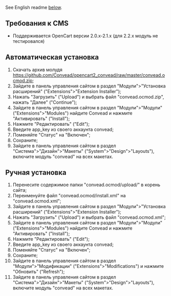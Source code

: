 See English readme [below](#system-requirements).

Требования к CMS
----------------

* Поддерживается OpenCart версии 2.0.x-2.1.x (для 2.2.x модуль не тестировался)

Автоматическая установка
--------------------------
1. Скачать архив молудя https://github.com/Convead/opencart2_convead/raw/master/convead.ocmod.zip;
2. Зайдите в панель управления сайтом в раздел "Модули">"Установка расширений" ("Extensions">"Extension Installer");
3. Нажать "Загрузить" ("Upload") и выбрать файл "convead.ocmod.zip", нажать "Далее" ("Continue");
4. Зайдите в панель управления сайтом в раздел "Модули">"Модули" ("Extensions">"Modules") найдите Convead и нажмите "Активировать" ("Install");
5. Нажмите  "Редактировать" ("Edit");
6. Введите app_key из своего аккаунта convead;
7. Поменяйте "Статус" на "Включен";
8. Сохраните;
9. Зайдите в панель управления сайтом в раздел "Система">"Дизайн">"Макеты" ("System">"Design">"Layouts"), включите модуль "convead" на всех макетах.

Ручная установка
--------------------------

1. Перенесите содержимое папки "convead.ocmod/upload/" в корень сайта;
2. Переименуйте файл "convead.ocmod/install.xml" на "convead.ocmod.xml";
3. Зайдите в панель управления сайтом в раздел "Модули">"Установка расширений" ("Extensions">"Extension Installer");
4. Нажать "Загрузить" ("Upload") и выбрать файл "convead.ocmod.xml";
5. Зайдите в панель управления сайтом в раздел "Модули">"Модули" ("Extensions">"Modules") найдите Convead и нажмите "Активировать" ("Install");
6. Нажмите  "Редактировать" ("Edit");
7. Введите app_key из своего аккаунта convead;
8. Поменяйте "Статус" на "Включен";
9. Сохраните;
10. Зайдите в панель управления сайтом в раздел "Модули">"Модификации" ("Extensions">"Modifications") и нажмите "Обновить" ("Refresh");
11. Зайдите в панель управления сайтом в раздел "Система">"Дизайн">"Макеты" ("System">"Design">"Layouts"), включите модуль "convead" на всех макетах.
